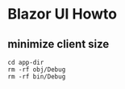 # Blazor UI Howto

## minimize client size

    cd app-dir
    rm -rf obj/Debug
    rm -rf bin/Debug

